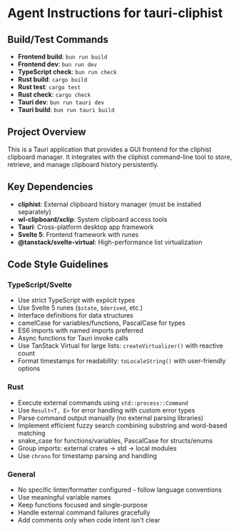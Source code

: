 # Agent Instructions for tauri-cliphist

## Build/Test Commands
- **Frontend build**: `bun run build`
- **Frontend dev**: `bun run dev`
- **TypeScript check**: `bun run check`
- **Rust build**: `cargo build`
- **Rust test**: `cargo test`
- **Rust check**: `cargo check`
- **Tauri dev**: `bun run tauri dev`
- **Tauri build**: `bun run tauri build`

## Project Overview
This is a Tauri application that provides a GUI frontend for the cliphist clipboard manager. It integrates with the cliphist command-line tool to store, retrieve, and manage clipboard history persistently.

## Key Dependencies
- **cliphist**: External clipboard history manager (must be installed separately)
- **wl-clipboard/xclip**: System clipboard access tools
- **Tauri**: Cross-platform desktop app framework
- **Svelte 5**: Frontend framework with runes
- **@tanstack/svelte-virtual**: High-performance list virtualization

## Code Style Guidelines

### TypeScript/Svelte
- Use strict TypeScript with explicit types
- Use Svelte 5 runes (`$state`, `$derived`, etc.)
- Interface definitions for data structures
- camelCase for variables/functions, PascalCase for types
- ES6 imports with named imports preferred
- Async functions for Tauri invoke calls
- Use TanStack Virtual for large lists: `createVirtualizer()` with reactive count
- Format timestamps for readability: `toLocaleString()` with user-friendly options

### Rust
- Execute external commands using `std::process::Command`
- Use `Result<T, E>` for error handling with custom error types
- Parse command output manually (no external parsing libraries)
- Implement efficient fuzzy search combining substring and word-based matching
- snake_case for functions/variables, PascalCase for structs/enums
- Group imports: external crates → std → local modules
- Use `chrono` for timestamp parsing and handling

### General
- No specific linter/formatter configured - follow language conventions
- Use meaningful variable names
- Keep functions focused and single-purpose
- Handle external command failures gracefully
- Add comments only when code intent isn't clear